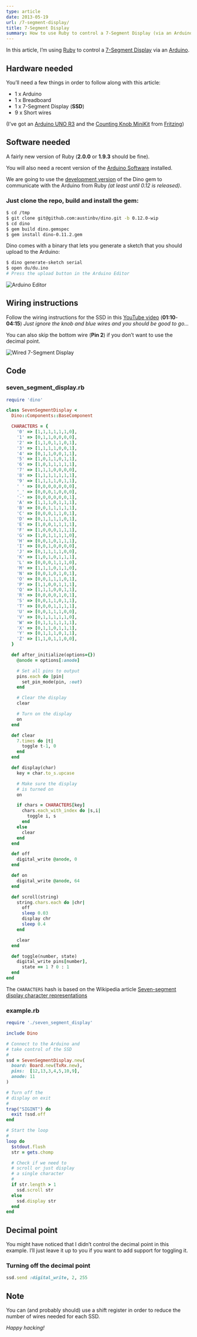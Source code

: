 ```yaml
---
type: article
date: 2013-05-19
url: /7-segment-display/
title: 7-Segment Display
summary: How to use Ruby to control a 7-Segment Display (via an Arduino).
---
```


In this article, I’m using [Ruby](http://ruby-lang.org/en/) to control a
[7-Segment Display](http://en.wikipedia.org/wiki/Seven-segment_display)
via an [Arduino](http://arduino.cc/).

## Hardware needed

You’ll need a few things in order to follow along with this article:

 * 1 x Arduino
 * 1 x Breadboard
 * 1 x 7-Segment Display (**SSD**)
 * 9 x Short wires

(I’ve got an [Arduino UNO R3](http://arduino.cc/en/Main/arduinoBoardUno) and the
[Counting Knob MiniKit](http://fritzing.myshopify.com/products/fritzing-minikit-counting-knob)
from [Fritzing](http://fritzing.org/))

## Software needed

A fairly new version of Ruby (**2.0.0** or **1.9.3** should be fine).

You will also need a recent version of the
[Arduino Software](http://arduino.cc/en/Main/Software)
installed.

We are going to use the [development version](https://github.com/austinbv/dino/tree/0.12.0-wip)
of the Dino gem to communicate with the Arduino from Ruby *(at least until 0.12 is released)*.

### Just clone the repo, build and install the gem:

```bash
$ cd /tmp
$ git clone git@github.com:austinbv/dino.git -b 0.12.0-wip
$ cd dino
$ gem build dino.gemspec
$ gem install dino-0.11.2.gem
```

Dino comes with a binary that lets you generate a sketch
that you should upload to the Arduino:

```bash
$ dino generate-sketch serial
$ open du/du.ino
# Press the upload button in the Arduino Editor
```

![Arduino Editor](/assets/7-segment-display/du.ino.png)

## Wiring instructions

Follow the wiring instructions for the SSD in this
[YouTube video](http://www.youtube.com/watch?v=2Q74raAI8i8)
(**01:10**-**04:15**)
*Just ignore the knob and blue wires and you should be good to go…*

You can also skip the bottom wire (**Pin 2**) if you don’t want to use the decimal point.

![Wired 7-Segment Display](/assets/7-segment-display/arduino_with_seven_segment_display.jpg)

## Code

### seven_segment_display.rb
```ruby
require 'dino'

class SevenSegmentDisplay <
  Dino::Components::BaseComponent

  CHARACTERS = {
    '0' => [1,1,1,1,1,1,0],
    '1' => [0,1,1,0,0,0,0],
    '2' => [1,1,0,1,1,0,1],
    '3' => [1,1,1,1,0,0,1],
    '4' => [0,1,1,0,0,1,1],
    '5' => [1,0,1,1,0,1,1],
    '6' => [1,0,1,1,1,1,1],
    '7' => [1,1,1,0,0,0,0],
    '8' => [1,1,1,1,1,1,1],
    '9' => [1,1,1,1,0,1,1],
    ' ' => [0,0,0,0,0,0,0],
    '_' => [0,0,0,1,0,0,0],
    '-' => [0,0,0,0,0,0,1],
    'A' => [1,1,1,0,1,1,1],
    'B' => [0,0,1,1,1,1,1],
    'C' => [0,0,0,1,1,0,1],
    'D' => [0,1,1,1,1,0,1],
    'E' => [1,0,0,1,1,1,1],
    'F' => [1,0,0,0,1,1,1],
    'G' => [1,0,1,1,1,1,0],
    'H' => [0,0,1,0,1,1,1],
    'I' => [0,0,1,0,0,0,0],
    'J' => [0,1,1,1,1,0,0],
    'K' => [1,0,1,0,1,1,1],
    'L' => [0,0,0,1,1,1,0],
    'M' => [1,1,1,0,1,1,0],
    'N' => [0,0,1,0,1,0,1],
    'O' => [0,0,1,1,1,0,1],
    'P' => [1,1,0,0,1,1,1],
    'Q' => [1,1,1,0,0,1,1],
    'R' => [0,0,0,0,1,0,1],
    'S' => [0,0,1,1,0,1,1],
    'T' => [0,0,0,1,1,1,1],
    'U' => [0,0,1,1,1,0,0],
    'V' => [0,1,1,1,1,1,0],
    'W' => [0,1,1,1,1,1,1],
    'X' => [0,1,1,0,1,1,1],
    'Y' => [0,1,1,1,0,1,1],
    'Z' => [1,1,0,1,1,0,0],
  }

  def after_initialize(options={})
    @anode = options[:anode]

    # Set all pins to output
    pins.each do |pin|
      set_pin_mode(pin, :out)
    end

    # Clear the display
    clear

    # Turn on the display
    on
  end

  def clear
    7.times do |t|
      toggle t-1, 0
    end
  end

  def display(char)
    key = char.to_s.upcase

    # Make sure the display
    # is turned on
    on

    if chars = CHARACTERS[key]
      chars.each_with_index do |s,i|
        toggle i, s
      end
    else
      clear
    end
  end

  def off
    digital_write @anode, 0
  end

  def on
    digital_write @anode, 64
  end

  def scroll(string)
    string.chars.each do |chr|
      off
      sleep 0.03
      display chr
      sleep 0.4
    end

    clear
  end

  def toggle(number, state)
    digital_write pins[number],
      state == 1 ? 0 : 1
  end
end
```

The `CHARACTERS` hash is based on the Wikipedia article
[Seven-segment display character representations](http://en.wikipedia.org/wiki/Seven-segment_display_character_representations)

### example.rb
```ruby
require './seven_segment_display'

include Dino

# Connect to the Arduino and
# take control of the SSD
#
ssd = SevenSegmentDisplay.new(
  board: Board.new(TxRx.new),
  pins:  [12,13,3,4,5,10,9],
  anode: 11
)

# Turn off the
# display on exit
#
trap("SIGINT") do
  exit !ssd.off
end

# Start the loop
#
loop do
  $stdout.flush
  str = gets.chomp

  # Check if we need to
  # scroll or just display
  # a single character
  #
  if str.length > 1
    ssd.scroll str
  else
    ssd.display str
  end
end
```

## Decimal point

You might have noticed that I didn’t control the decimal
point in this example. I’ll just leave it up to you if you want
to add support for toggling it.

### Turning off the decimal point
```ruby
ssd.send :digital_write, 2, 255
```

## Note

You can (and probably should) use a shift register
in order to reduce the number of wires needed for each SSD.

*Happy hacking!*
